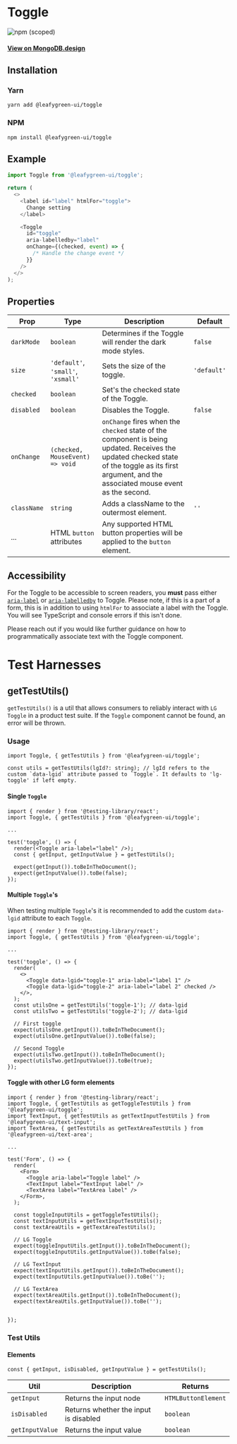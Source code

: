 # Toggle

![npm (scoped)](https://img.shields.io/npm/v/@leafygreen-ui/toggle.svg)

#### [View on MongoDB.design](https://www.mongodb.design/component/toggle/example/)

## Installation

### Yarn

```shell
yarn add @leafygreen-ui/toggle
```

### NPM

```shell
npm install @leafygreen-ui/toggle
```

## Example

```js
import Toggle from '@leafygreen-ui/toggle';

return (
  <>
    <label id="label" htmlFor="toggle">
      Change setting
    </label>

    <Toggle
      id="toggle"
      aria-labelledby="label"
      onChange={(checked, event) => {
        /* Handle the change event */
      }}
    />
  </>
);
```

## Properties

| Prop        | Type                               | Description                                                                                                                                                                                        | Default     |
| ----------- | ---------------------------------- | -------------------------------------------------------------------------------------------------------------------------------------------------------------------------------------------------- | ----------- |
| `darkMode`  | `boolean`                          | Determines if the Toggle will render the dark mode styles.                                                                                                                                         | `false`     |
| `size`      | `'default'`, `'small'`, `'xsmall'` | Sets the size of the toggle.                                                                                                                                                                       | `'default'` |
| `checked`   | `boolean`                          | Set's the checked state of the Toggle.                                                                                                                                                             |             |
| `disabled`  | `boolean`                          | Disables the Toggle.                                                                                                                                                                               | `false`     |
| `onChange`  | `(checked, MouseEvent) => void`    | `onChange` fires when the `checked` state of the component is being updated. Receives the updated checked state of the toggle as its first argument, and the associated mouse event as the second. |             |
| `className` | `string`                           | Adds a className to the outermost element.                                                                                                                                                         | `''`        |
| ...         | HTML `button` attributes           | Any supported HTML button properties will be applied to the `button` element.                                                                                                                      |             |

## Accessibility

For the Toggle to be accessible to screen readers, you **must** pass either [`aria-label`](https://developer.mozilla.org/en-US/docs/Web/Accessibility/ARIA/ARIA_Techniques/Using_the_aria-label_attribute) or [`aria-labelledby`](https://developer.mozilla.org/en-US/docs/Web/Accessibility/ARIA/ARIA_Techniques/Using_the_aria-labelledby_attribute) to Toggle. Please note, if this is a part of a form, this is in addition to using `htmlFor` to associate a label with the Toggle. You will see TypeScript and console errors if this isn't done.

Please reach out if you would like further guidance on how to programmatically associate text with the Toggle component.

# Test Harnesses

## getTestUtils()

`getTestUtils()` is a util that allows consumers to reliably interact with `LG Toggle` in a product test suite. If the `Toggle` component cannot be found, an error will be thrown.

### Usage

```tsx
import Toggle, { getTestUtils } from '@leafygreen-ui/toggle';

const utils = getTestUtils(lgId?: string); // lgId refers to the custom `data-lgid` attribute passed to `Toggle`. It defaults to 'lg-toggle' if left empty.
```

#### Single `Toggle`

```tsx
import { render } from '@testing-library/react';
import Toggle, { getTestUtils } from '@leafygreen-ui/toggle';

...

test('toggle', () => {
  render(<Toggle aria-label="label" />);
  const { getInput, getInputValue } = getTestUtils();

  expect(getInput()).toBeInTheDocument();
  expect(getInputValue()).toBe(false);
});
```

#### Multiple `Toggle`'s

When testing multiple `Toggle`'s it is recommended to add the custom `data-lgid` attribute to each `Toggle`.

```tsx
import { render } from '@testing-library/react';
import Toggle, { getTestUtils } from '@leafygreen-ui/toggle';

...

test('toggle', () => {
  render(
    <>
      <Toggle data-lgid="toggle-1" aria-label="label 1" />
      <Toggle data-lgid="toggle-2" aria-label="label 2" checked />
    </>,
  );
  const utilsOne = getTestUtils('toggle-1'); // data-lgid
  const utilsTwo = getTestUtils('toggle-2'); // data-lgid

  // First toggle
  expect(utilsOne.getInput()).toBeInTheDocument();
  expect(utilsOne.getInputValue()).toBe(false);

  // Second Toggle
  expect(utilsTwo.getInput()).toBeInTheDocument();
  expect(utilsTwo.getInputValue()).toBe(true);
});
```

#### Toggle with other LG form elements

```tsx
import { render } from '@testing-library/react';
import Toggle, { getTestUtils as getToggleTestUtils } from '@leafygreen-ui/toggle';
import TextInput, { getTestUtils as getTextInputTestUtils } from '@leafygreen-ui/text-input';
import TextArea, { getTestUtils as getTextAreaTestUtils } from '@leafygreen-ui/text-area';

...

test('Form', () => {
  render(
    <Form>
      <Toggle aria-label="Toggle label" />
      <TextInput label="TextInput label" />
      <TextArea label="TextArea label" />
    </Form>,
  );

  const toggleInputUtils = getToggleTestUtils();
  const textInputUtils = getTextInputTestUtils();
  const textAreaUtils = getTextAreaTestUtils();

  // LG Toggle
  expect(toggleInputUtils.getInput()).toBeInTheDocument();
  expect(toggleInputUtils.getInputValue()).toBe(false);

  // LG TextInput
  expect(textInputUtils.getInput()).toBeInTheDocument();
  expect(textInputUtils.getInputValue()).toBe('');

  // LG TextArea
  expect(textAreaUtils.getInput()).toBeInTheDocument();
  expect(textAreaUtils.getInputValue()).toBe('');


});
```

### Test Utils

#### Elements

```tsx
const { getInput, isDisabled, getInputValue } = getTestUtils();
```

| Util            | Description                           | Returns             |
| --------------- | ------------------------------------- | ------------------- |
| `getInput`      | Returns the input node                | `HTMLButtonElement` |
| `isDisabled`    | Returns whether the input is disabled | `boolean`           |
| `getInputValue` | Returns the input value               | `boolean`           |
